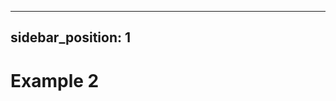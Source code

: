 <!--
  ~ Copyright (c) 2023-2024 Datalayer, Inc.
  ~
  ~ BSD 3-Clause License
-->

---
sidebar_position: 1
---

# Example 2
